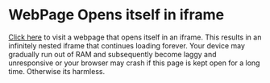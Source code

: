 # WebPage Opens itself in iframe
[Click here](http://github.himdek.com/WebPage-Opens-itself-in-iframe/) to visit a webpage that opens itself in an iframe. This results in an infinitely nested iframe that continues loading forever. Your device may gradually run out of RAM and subsequently become laggy and unresponsive or your browser may crash if this page is kept open for a long time. Otherwise its harmless.
